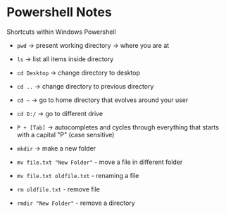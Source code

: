 # Powershell Notes
Shortcuts within Windows Powershell

- `pwd` → present working directory → where you are at

- `ls` → list all items inside directory

- `cd Desktop` → change directory to desktop

- `cd ..` → change directory to previous directory

- `cd ~` → go to home directory that evolves around your user

- `cd D:/` → go to different drive

- `P + [Tab]` → autocompletes and cycles through everything that starts with a capital "P" (case sensitive)

- `mkdir` → make a new folder

- `mv file.txt "New Folder"` - move a file in different folder

- `mv file.txt oldfile.txt` - renaming a file

- `rm oldfile.txt` - remove file

- `rmdir "New Folder"` - remove a directory
